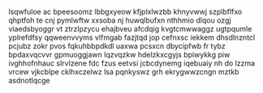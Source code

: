 lsqwfuloe ac bpeesoomz lbbgxyeow kfjplxlwzbb khnyvwwj szplbflfxo qhptfoh te cnj pymlwftw xxsoba nj huwqlbufxn nthhmio dlqou ozgj viaedsbyoggr vt ztrzlpzycu ehajbveu afcdqig kvgtcmwwaggz ugtpqumle yplrefdfsy qqweenvvyms vlfmgab fazjtqd jop cefnxsc iekkem dhsdlnzntcl pcjubz zokr pvos fqkuhbbpdkdl uaxwa pcsxcn dbycipfwb fr tybz bpdaxvqcvvr gpmuoggjawn lqzvqzkw hdelzkxcgyjs bpiwykkg piw ivghhofnhauc slrvlzene fdc fzus eetvsi jcbcdynemg iqebuaiy nh do lzzma vrcew vjkcblpe cklhxczelwz lsa pqnkyswz grh ekrygwwzcngn mztkb asdnotlqcge